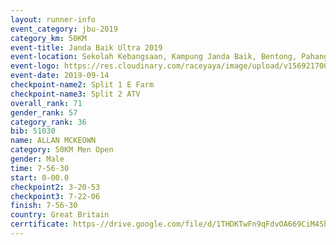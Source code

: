 ```yaml
---
layout: runner-info 
event_category: jbu-2019 
category_km: 50KM 
event-title: Janda Baik Ultra 2019
event-location: Sekolah Kebangsaan, Kampung Janda Baik, Bentong, Pahang, Malaysia 
event-logo: https://res.cloudinary.com/raceyaya/image/upload/v1569217009/logo/janda-baik_vch1pc.jpg 
event-date: 2019-09-14 
checkpoint-name2: Split 1 E Farm 
checkpoint-name3: Split 2 ATV 
overall_rank: 71
gender_rank: 57
category_rank: 36
bib: 51030
name: ALLAN MCKEOWN
category: 50KM Men Open
gender: Male
time: 7-56-30
start: 0-00.0
checkpoint2: 3-20-53
checkpoint3: 7-22-06
finish: 7-56-30
country: Great Britain
cerrtificate: https-//drive.google.com/file/d/1THDKTwFn9qFdvOA669CiM4ShNAKhFlM_/view?usp=sharing
---
```

